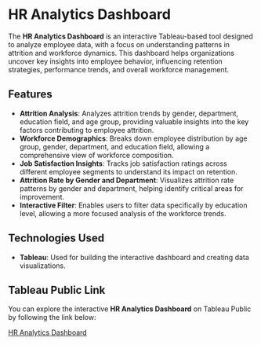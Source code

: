 # HR Analytics Dashboard

The **HR Analytics Dashboard** is an interactive Tableau-based tool designed to analyze employee data, with a focus on understanding patterns in attrition and workforce dynamics. This dashboard helps organizations uncover key insights into employee behavior, influencing retention strategies, performance trends, and overall workforce management.

## Features

- **Attrition Analysis**: Analyzes attrition trends by gender, department, education field, and age group, providing valuable insights into the key factors contributing to employee attrition.
- **Workforce Demographics**: Breaks down employee distribution by age group, gender, department, and education field, allowing a comprehensive view of workforce composition.
- **Job Satisfaction Insights**: Tracks job satisfaction ratings across different employee segments to understand its impact on retention.
- **Attrition Rate by Gender and Department**: Visualizes attrition rate patterns by gender and department, helping identify critical areas for improvement.
- **Interactive Filter**: Enables users to filter data specifically by education level, allowing a more focused analysis of the workforce trends.


## Technologies Used

- **Tableau**: Used for building the interactive dashboard and creating data visualizations.

## Tableau Public Link

You can explore the interactive **HR Analytics Dashboard** on Tableau Public by following the link below:

[HR Analytics Dashboard](https://public.tableau.com/views/HR_Analytics_Dashboard_17276586660660/HRAnalytics?:language=en-US&:sid=&:redirect=auth&:display_count=n&:origin=viz_share_link)




